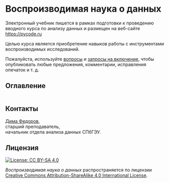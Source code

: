 # Воспроизводимая наука о данных

Электронный учебник пишется в рамках подготовки к проведению вводного курса по анализу данных и размещен на веб-сайте https://pycode.ru

Целью курса является приобретение навыков работы с инструментами воспроизводимых исследований.

Пожалуйста, используйте [вопросы](https://github.com/dm-fedorov/open_science_book/issues) и [запросы на включение](https://github.com/dm-fedorov/open_science_book/pulls), чтобы опубликовать любые предложения, комментарии, исправления опечаток и т. д.

## Оглавление

```{tableofcontents}
```

## Контакты
[Дима Федоров](https://dfedorov.spb.ru/), \
старший преподаватель, \
начальник отдела анализа данных СПбГЭУ.

## Лицензия

[![License: CC BY-SA 4.0](https://img.shields.io/badge/License-CC%20BY--SA%204.0-lightgrey.svg)](http://creativecommons.org/licenses/by-sa/4.0/)

_Воспроизводимая наука о данных_ распространяется по лицензии [Creative Commons Attribution-ShareAlike 4.0 International License](https://creativecommons.org/licenses/by-sa/4.0/).
